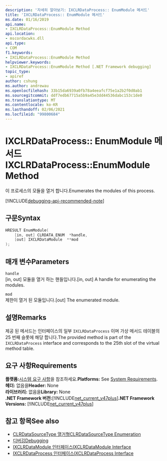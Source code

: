 ```yaml
---
description: '자세히 알아보기: IXCLRDataProcess:: EnumModule 메서드'
title: 'IXCLRDataProcess:: EnumModule 메서드'
ms.date: 01/16/2019
api.name:
- IXCLRDataProcess::EnumModule Method
api.location:
- mscordacwks.dll
api.type:
- COM
f1.keywords:
- IXCLRDataProcess::EnumModule Method
helpviewer.keywords:
- IXCLRDataProcess::EnumModule Method [.NET Framework debugging]
topic_type:
- apiref
author: cshung
ms.author: andrewau
ms.openlocfilehash: 33b15da6939a0fb78a4eeafcf75e1a2b2f0d0ab1
ms.sourcegitcommit: ddf7edb67715a5b9a45e3dd44536dabc153c1de0
ms.translationtype: MT
ms.contentlocale: ko-KR
ms.lasthandoff: 02/06/2021
ms.locfileid: "99800684"
---
```

# <a name="ixclrdataprocessenummodule-method"></a><span data-ttu-id="facdc-103">IXCLRDataProcess:: EnumModule 메서드</span><span class="sxs-lookup"><span data-stu-id="facdc-103">IXCLRDataProcess::EnumModule Method</span></span>

<span data-ttu-id="facdc-104">이 프로세스의 모듈을 열거 합니다.</span><span class="sxs-lookup"><span data-stu-id="facdc-104">Enumerates the modules of this process.</span></span>

[!INCLUDE[debugging-api-recommended-note](../../../../includes/debugging-api-recommended-note.md)]

## <a name="syntax"></a><span data-ttu-id="facdc-105">구문</span><span class="sxs-lookup"><span data-stu-id="facdc-105">Syntax</span></span>

```cpp
HRESULT EnumModule(
    [in, out] CLRDATA_ENUM  *handle,
    [out] IXCLRDataModule  **mod
);
```

## <a name="parameters"></a><span data-ttu-id="facdc-106">매개 변수</span><span class="sxs-lookup"><span data-stu-id="facdc-106">Parameters</span></span>

`handle`\
<span data-ttu-id="facdc-107">[in, out] 모듈을 열거 하는 핸들입니다.</span><span class="sxs-lookup"><span data-stu-id="facdc-107">[in, out] A handle for enumerating the modules.</span></span>

`mod`\
<span data-ttu-id="facdc-108">제한이 열거 된 모듈입니다.</span><span class="sxs-lookup"><span data-stu-id="facdc-108">[out] The enumerated module.</span></span>

## <a name="remarks"></a><span data-ttu-id="facdc-109">설명</span><span class="sxs-lookup"><span data-stu-id="facdc-109">Remarks</span></span>

<span data-ttu-id="facdc-110">제공 된 메서드는 인터페이스의 일부 `IXCLRDataProcess` 이며 가상 메서드 테이블의 25 번째 슬롯에 해당 합니다.</span><span class="sxs-lookup"><span data-stu-id="facdc-110">The provided method is part of the `IXCLRDataProcess` interface and corresponds to the 25th slot of the virtual method table.</span></span>

## <a name="requirements"></a><span data-ttu-id="facdc-111">요구 사항</span><span class="sxs-lookup"><span data-stu-id="facdc-111">Requirements</span></span>

<span data-ttu-id="facdc-112">**플랫폼:**[시스템 요구 사항](../../get-started/system-requirements.md)을 참조하세요.</span><span class="sxs-lookup"><span data-stu-id="facdc-112">**Platforms:** See [System Requirements](../../get-started/system-requirements.md).</span></span>  
<span data-ttu-id="facdc-113">**헤더:** 없음을</span><span class="sxs-lookup"><span data-stu-id="facdc-113">**Header:** None</span></span>  
<span data-ttu-id="facdc-114">**라이브러리:** 없음을</span><span class="sxs-lookup"><span data-stu-id="facdc-114">**Library:** None</span></span>  
<span data-ttu-id="facdc-115">**.NET Framework 버전:**[!INCLUDE[net_current_v47plus](../../../../includes/net-current-v47plus.md)]</span><span class="sxs-lookup"><span data-stu-id="facdc-115">**.NET Framework Versions:** [!INCLUDE[net_current_v47plus](../../../../includes/net-current-v47plus.md)]</span></span>  

## <a name="see-also"></a><span data-ttu-id="facdc-116">참고 항목</span><span class="sxs-lookup"><span data-stu-id="facdc-116">See also</span></span>

- [<span data-ttu-id="facdc-117">CLRDataSourceType 열거형</span><span class="sxs-lookup"><span data-stu-id="facdc-117">CLRDataSourceType Enumeration</span></span>](clrdatasourcetype-enumeration.md)
- [<span data-ttu-id="facdc-118">디버깅</span><span class="sxs-lookup"><span data-stu-id="facdc-118">Debugging</span></span>](index.md)
- [<span data-ttu-id="facdc-119">IXCLRDataModule 인터페이스</span><span class="sxs-lookup"><span data-stu-id="facdc-119">IXCLRDataModule Interface</span></span>](ixclrdatamodule-interface.md)
- [<span data-ttu-id="facdc-120">IXCLRDataProcess 인터페이스</span><span class="sxs-lookup"><span data-stu-id="facdc-120">IXCLRDataProcess Interface</span></span>](ixclrdataprocess-interface.md)

